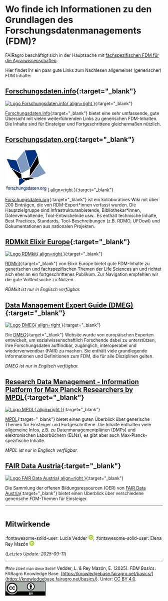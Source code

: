 # Wo finde ich Informationen zu den Grundlagen des Forschungsdatenmanagements (FDM)?

FAIRagro beschäftigt sich in der Hauptsache mit [fachspezifischen FDM für die Agrarwissenschaften](rdm/specific_data.md).

Hier findet ihr ein paar gute Links zum Nachlesen allgemeiner (generischer) FDM Inhalte:


## [Forschungsdaten.info](https://forschungsdaten.info/){:target="_blank"}
[![Logo Forschungsdaten.info](images/Logo_ForschungsdatenInfo.png){ align=right }](https://forschungsdaten.info/){:target="_blank"}

[Forschungsdaten.info](https://forschungsdaten.info/){:target="_blank"} bietet eine sehr umfassende, gute Übersicht mit vielen weiterführenden Links zu generischen FDM-Inhalten.
Die Inhalte sind für Einsteiger und Fortgeschrittene gleichermaßen nützlich.


## [Forschungsdaten.org](https://www.forschungsdaten.org/){:target="_blank"}
[![Logo Forschungsdaten.org](images/Logo_ForschungsdatenOrg.png){ align=right }](https://www.forschungsdaten.org/){:target="_blank"}

[Forschungsdaten.org](https://www.forschungsdaten.org/){:target="_blank"} ist ein kollaboratives Wiki mit über 200 Einträgen, die von RDM-Expert\*innen verfasst wurden.
Die Hauptzielgruppe sind Infrastrukturanbietende, Bibliothekar\*innen, Datenverwaltende, Tool-Entwickelnde usw..
Es enthält technische Inhalte, Best Practices, Standards, Tool-Beschreibungen (z.B. RDMO, UFOowl) und Dokumentationen aus nationalen Projekten.


## [RDMkit Elixir Europe](https://rdmkit.elixir-europe.org){:target="_blank"}
[![Logo RDMkit](images/Logo_RDMkit.png){ align=right }](https://rdmkit.elixir-europe.org){:target="_blank"}

[RDMkit](https://rdmkit.elixir-europe.org){:target="_blank"} von Elixir Europe bietet gute FDM-Inhalte zu generischen und fachspezifischen Themen der Life Sciences an und richtet sich eher an ein fortgeschrittenes Publikum.
Zur Navigation empfehlen wir die gute Volltextsuche zu Nutzen.

_RDMkit ist nur in Englisch verfügbar._


## [Data Management Expert Guide (DMEG)](https://dmeg.cessda.eu){:target="_blank"}
[![Logo DMEG](images/Logo_DMEG.png){ align=right }](https://dmeg.cessda.eu){:target="_blank"}

Die [DMEG](https://dmeg.cessda.eu){:target="_blank"} Website wurde von europäischen Experten entwickelt, um sozialwissenschaftlich Forschende dabei zu unterstützen, ihre Forschungsdaten auffindbar, zugänglich, interoperabel und wiederverwendbar (FAIR) zu machen.
Sie enthält viele grundlegende Informationen und Definitionen zum FDM, die für alle Disziplinen gelten.

_DMEG ist nur in Englisch verfügbar._


## [Research Data Management - Information Platform for Max Planck Researchers by MPDL](https://rdm.mpdl.mpg.de){:target="_blank"}
[![Logo MPDL](images/Logo_MPDL.png){ align=right }](https://rdm.mpdl.mpg.de){:target="_blank"}

[MPDL](https://rdm.mpdl.mpg.de){:target="_blank"} bietet einen guten Überblick über generische Themen für Einsteiger und Fortgeschrittene.
Die Inhalte enthalten viele allgemeine Infos, z.B. zu Datenmanagementplänen (DMPs) und elektronischen Laborbüchern (ELNs), es gibt aber auch Max-Planck-spezifische Inhalte.

_MPDL ist nur in Englisch verfügbar._


## [FAIR Data Austria](https://fair-office.at/lernen-sie-mehr/){:target="_blank"}
[![Logo FAIR Data Austria](images/Logo_FAIRDataAustria.png){ align=right }](https://fair-office.at/lernen-sie-mehr/){:target="_blank"}

Die Sammlung der offenen Bildungsressourcen (OER) von [FAIR Data Austria](https://fair-office.at/lernen-sie-mehr/){:target="_blank"} bietet einen Überblick über verschiedene generische FDM-Themen für Einsteiger.



---
# <small>Mitwirkende</small>
:fontawesome-solid-user: Lucia Vedder [![ORCID icon](./images/ORCID-iD_icon_16x16.png)](https://orcid.org/0000-0002-8924-9800), 
:fontawesome-solid-user: Elena Rey Mazón [![ORCID icon](./images/ORCID-iD_icon_16x16.png)](https://orcid.org/0000-0003-4813-5927)

(*Letztes Update: 2025-09-11*)

---
#<small>Wie zitiert man diese Seite?</small>
Vedder, L. & Rey Mazón, E. (2025). *FDM Basics*. FARagro Knowledge Base. [https://knowledgebase.fairagro.net/basics/](https://knowledgebase.fairagro.net/basics/). Unter: [CC BY 4.0](https://creativecommons.org/licenses/by/4.0/).  
[![CC BY Logo](./images/cc-by.png)](https://creativecommons.org/licenses/by/4.0/)
